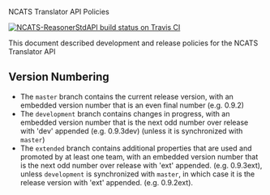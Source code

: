 NCATS Translator API Policies

[![NCATS-ReasonerStdAPI build status on Travis CI](https://travis-ci.com/NCATS-Tangerine/NCATS-ReasonerStdAPI.svg?branch=master)](https://travis-ci.com/NCATS-Tangerine/NCATS-ReasonerStdAPI)

This document described development and release policies for the NCATS Translator API

## Version Numbering
- The `master` branch contains the current release version, with an embedded version number that is an even final number (e.g. 0.9.2)
- The `development` branch contains changes in progress, with an embedded version number that is the next odd number over release with 'dev' appended
  (e.g. 0.9.3dev) (unless it is synchronized with `master`)
- The `extended` branch contains additional properties that are used and promoted by at least one team, with an embedded version number that is the 
  next odd number over release with 'ext' appended. (e.g. 0.9.3ext), unless `development` is synchronized with `master`, 
  in which case it is the release version with 'ext' appended. (e.g. 0.9.2ext).




